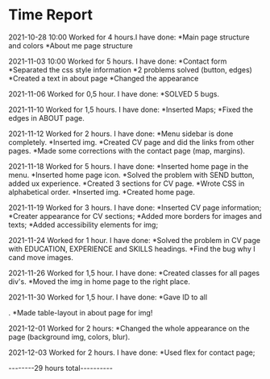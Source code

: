 # Time Report
2021-10-28 10:00 Worked for 4 hours.I have done:
*Main page structure and colors
*About me page structure

2021-11-03 10:00 Worked for 5 hours. I have done:
*Contact form
*Separated the css style information
*2 problems solved (button, edges)
*Created a text in about page
*Changed the appearance

2021-11-06 Worked for 0,5 hour. I have done:
*SOLVED 5 bugs.

2021-11-10 Worked for 1,5 hours. I have done:
*Inserted Maps;
*Fixed the edges in ABOUT page.

2021-11-12 Worked for 2 hours. I have done:
*Menu sidebar is done completely.
*Inserted img.
*Created CV page and did the links from other pages.
*Made some corrections with the contact page (map, margins).

2021-11-18 Worked for 5 hours. I have done:
*Inserted home page in the menu.
*Inserted home page icon.
*Solved the problem with SEND button, added ux experience.
*Created 3 sections for CV page.
*Wrote CSS in alphabetical order.
*Inserted img.
*Created home page.

2021-11-19 Worked for 3 hours. I have done:
*Inserted CV page information;
*Creater appearance for CV sections;
*Added more borders for images and texts;
*Added accessibility elements for img;

2021-11-24 Worked for 1 hour. I have done:
*Solved the problem in CV page with EDUCATION, EXPERIENCE and SKILLS headings.
*Find the bug why I cand move images.

2021-11-26 Worked for 1,5 hour. I have done:
*Created classes for all pages div's.
*Moved the img in home page to the right place.

2021-11-30 Worked for 1,5 hour. I have done:
*Gave ID to all <main>.
*Made table-layout in about page for img!
 
 2021-12-01 Worked for 2 hours:
 *Changed the whole appearance on the page (background img, colors, blur).
  
 2021-12-03 Worked for 2 hours. I have done:
 *Used flex for contact page;
 
 --------29 hours total----------
